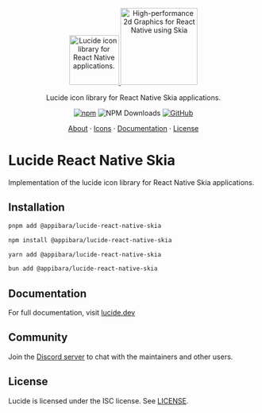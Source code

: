 <p align="center" justify="center">
  <a href="https://github.com/lucide-icons/lucide">
    <img src="https://lucide.dev/package-logos/lucide-react-native.svg" alt="Lucide icon library for React Native applications." height="100">
  </a><a href="https://github.com/shopify/react-native-skia">
    <img src="https://user-images.githubusercontent.com/306134/146549218-b7959ad9-0107-4c1c-b439-b96c780f5230.png" alt="High-performance 2d Graphics for React Native using Skia" width="155"> 
  </a>
</p>

<p align="center">
Lucide icon library for React Native Skia applications.
</p>

<div align="center">

[![npm](https://img.shields.io/npm/v/@appibara/lucide-react-native-skia?color=blue)](https://www.npmjs.com/package/@appibara/lucide-react-native-skia)
![NPM Downloads](https://img.shields.io/npm/dw/@appibara/lucide-react-native-skia)
[![GitHub](https://img.shields.io/github/license/lucide-icons/lucide)](https://lucide.dev/license)

</div>

<p align="center">
  <a href="https://lucide.dev/guide/">About</a>
  ·
  <a href="https://lucide.dev/icons/">Icons</a>
  ·
  <a href="https://lucide.dev/guide/packages/lucide-react-native">Documentation</a>
  ·
  <a href="https://lucide.dev/license">License</a>
</p>

# Lucide React Native Skia

Implementation of the lucide icon library for React Native Skia applications.

## Installation

```sh
pnpm add @appibara/lucide-react-native-skia
```

```sh
npm install @appibara/lucide-react-native-skia
```

```sh
yarn add @appibara/lucide-react-native-skia
```

```sh
bun add @appibara/lucide-react-native-skia
```

## Documentation

For full documentation, visit [lucide.dev](https://lucide.dev/guide/packages/lucide-react-native)

## Community

Join the [Discord server](https://discord.gg/EH6nSts) to chat with the maintainers and other users.

## License

Lucide is licensed under the ISC license. See [LICENSE](https://lucide.dev/license).
